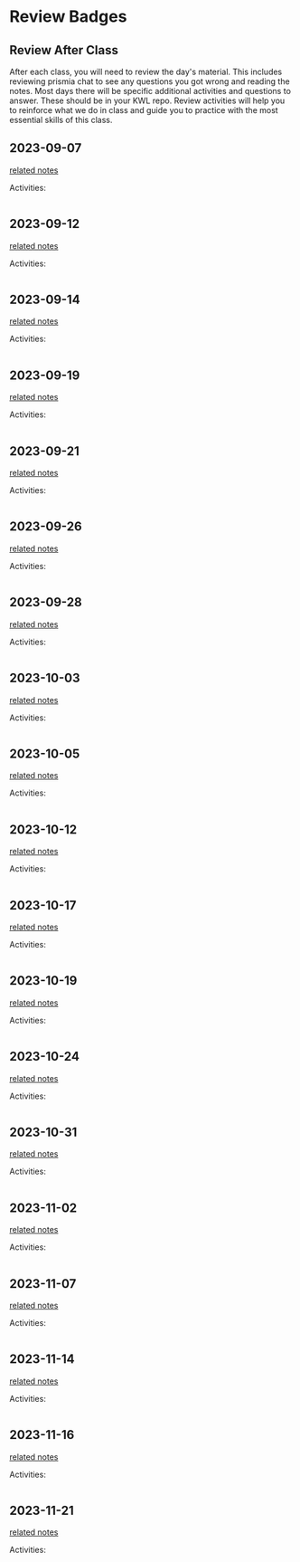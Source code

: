 
# Review Badges


## Review After Class

After each class, you will need to review the day's material. This includes reviewing prismia chat to see any questions you got wrong and reading the notes. Most days there will be specific additional activities and questions to answer.  These should be in your KWL repo. Review activities will help you to reinforce what we do in class and guide you to practice with the most essential skills of this class.  


## 2023-09-07

[related notes](../notes/2023-09-07)

Activities:
```{include} ../_review/2023-09-07.md
```
## 2023-09-12

[related notes](../notes/2023-09-12)

Activities:
```{include} ../_review/2023-09-12.md
```
## 2023-09-14

[related notes](../notes/2023-09-14)

Activities:
```{include} ../_review/2023-09-14.md
```
## 2023-09-19

[related notes](../notes/2023-09-19)

Activities:
```{include} ../_review/2023-09-19.md
```
## 2023-09-21

[related notes](../notes/2023-09-21)

Activities:
```{include} ../_review/2023-09-21.md
```
## 2023-09-26

[related notes](../notes/2023-09-26)

Activities:
```{include} ../_review/2023-09-26.md
```
## 2023-09-28

[related notes](../notes/2023-09-28)

Activities:
```{include} ../_review/2023-09-28.md
```
## 2023-10-03

[related notes](../notes/2023-10-03)

Activities:
```{include} ../_review/2023-10-03.md
```
## 2023-10-05

[related notes](../notes/2023-10-05)

Activities:
```{include} ../_review/2023-10-05.md
```
## 2023-10-12

[related notes](../notes/2023-10-12)

Activities:
```{include} ../_review/2023-10-12.md
```
## 2023-10-17

[related notes](../notes/2023-10-17)

Activities:
```{include} ../_review/2023-10-17.md
```
## 2023-10-19

[related notes](../notes/2023-10-19)

Activities:
```{include} ../_review/2023-10-19.md
```
## 2023-10-24

[related notes](../notes/2023-10-24)

Activities:
```{include} ../_review/2023-10-24.md
```
## 2023-10-31

[related notes](../notes/2023-10-31)

Activities:
```{include} ../_review/2023-10-31.md
```
## 2023-11-02

[related notes](../notes/2023-11-02)

Activities:
```{include} ../_review/2023-11-02.md
```
## 2023-11-07

[related notes](../notes/2023-11-07)

Activities:
```{include} ../_review/2023-11-07.md
```
## 2023-11-14

[related notes](../notes/2023-11-14)

Activities:
```{include} ../_review/2023-11-14.md
```
## 2023-11-16

[related notes](../notes/2023-11-16)

Activities:
```{include} ../_review/2023-11-16.md
```
## 2023-11-21

[related notes](../notes/2023-11-21)

Activities:
```{include} ../_review/2023-11-21.md
```